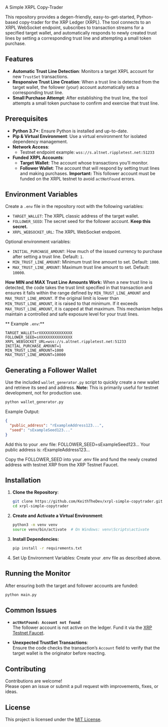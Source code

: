 A Simple XRPL Copy-Trader

This repository provides a degen-friendly, easy-to-get-started, Python-based copy-trader for the XRP Ledger (XRPL). The tool connects to an XRPL WebSocket endpoint, subscribes to transaction streams for a specified target wallet, and automatically responds to newly created trust lines by setting a corresponding trust line and attempting a small token purchase.

## Features

- **Automatic Trust Line Detection**: Monitors a target XRPL account for new `TrustSet` transactions.
- **Responsive Trust Line Creation**: When a trust line is detected from the target wallet, the follower (your) account automatically sets a corresponding trust line.
- **Small Purchase Attempt**: After establishing the trust line, the tool attempts a small token purchase to confirm and exercise that trust line.

## Prerequisites

- **Python 3.7+**: Ensure Python is installed and up-to-date.
- **Pip & Virtual Environment**: Use a virtual environment for isolated dependency management.
- **Network Access**:  
  - Testnet endpoint example: `wss://s.altnet.rippletest.net:51233`
- **Funded XRPL Accounts**:  
  - **Target Wallet**: The account whose transactions you’ll monitor.  
  - **Follower Wallet**: The account that will respond by setting trust lines and making purchases. **Important:** This follower account must be funded on the XRPL testnet to avoid `actNotFound` errors.

## Environment Variables

Create a `.env` file in the repository root with the following variables:

- `TARGET_WALLET`: The XRPL classic address of the target wallet.
- `FOLLOWER_SEED`: The secret seed for the follower account. **Keep this secret.**
- `XRPL_WEBSOCKET_URL`: The XRPL WebSocket endpoint.

Optional environment variables:
- `INITIAL_PURCHASE_AMOUNT`: How much of the issued currency to purchase after setting a trust line. Default: `1`.
- `MIN_TRUST_LINE_AMOUNT`: Minimum trust line amount to set. Default: `1000`.
- `MAX_TRUST_LINE_AMOUNT`: Maximum trust line amount to set. Default: `10000`.

**How MIN and MAX Trust Line Amounts Work:**
When a new trust line is detected, the code takes the trust limit specified in that transaction and ensures it falls within the range defined by `MIN_TRUST_LINE_AMOUNT` and `MAX_TRUST_LINE_AMOUNT`. If the original limit is lower than `MIN_TRUST_LINE_AMOUNT`, it is raised to that minimum. If it exceeds `MAX_TRUST_LINE_AMOUNT`, it is capped at that maximum. This mechanism helps maintain a controlled and safe exposure level for your trust lines.

** Example `.env`:**

   ```env
   TARGET_WALLET=rXXXXXXXXXXXXXXX
   FOLLOWER_SEED=sXXXXXXXXXXXXXXX
   XRPL_WEBSOCKET_URL=wss://s.altnet.rippletest.net:51233
   INITIAL_PURCHASE_AMOUNT=1
   MIN_TRUST_LINE_AMOUNT=1000
   MAX_TRUST_LINE_AMOUNT=10000
   ```


## Generating a Follower Wallet

Use the included `wallet_generator.py` script to quickly create a new wallet and retrieve its seed and address. **Note:** This is primarily useful for testnet development, not for production use.

   ```bash
   python wallet_generator.py
   ```
Example Output:


   ```json
   {
     "public_address": "rExampleAddress123...",
     "seed": "sExampleSeed123..."
   }
   ```

Add this to your .env file:
FOLLOWER_SEED=sExampleSeed123...
Your public address is: rExampleAddress123...

Copy the FOLLOWER_SEED into your .env file and fund the newly created address with testnet XRP from the XRP Testnet Faucet.


## Installation

1. **Clone the Repository**:
   ```bash
   git clone https://github.com/KeithTheDev/xrpl-simple-copytrader.git
   cd xrpl-simple-copytrader
   ```
2. **Create and Activate a Virtual Environment**:
   ```bash
   python3 -m venv venv
   source venv/bin/activate  # On Windows: venv\Scripts\activate
   ```
3. **Install Dependencies:**
   ```bash
   pip install -r requirements.txt
   ```
4. Set Up Environment Variables: Create your .env file as described above.

## Running the Monitor

After ensuring both the target and follower accounts are funded:

   ```bash
   python main.py
   ```

## Common Issues

- **`actNotFound: Account not found`**:  
  The follower account is not active on the ledger. Fund it via the [XRP Testnet Faucet](https://xrpl.org/xrp-testnet-faucet.html).

- **Unexpected TrustSet Transactions**:  
  Ensure the code checks the transaction’s `Account` field to verify that the target wallet is the originator before reacting.

## Contributing

Contributions are welcome!  
Please open an issue or submit a pull request with improvements, fixes, or ideas.

## License

This project is licensed under the [MIT License](LICENSE).